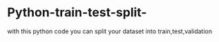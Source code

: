 # Python-train-test-split-
with this python code you can split your dataset into train,test,validation
